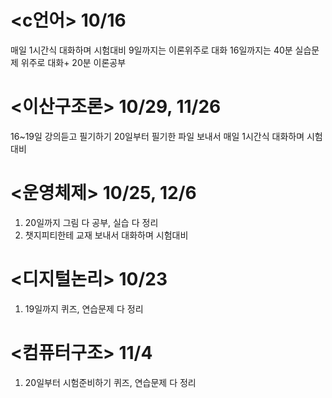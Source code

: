 # <c언어> 10/16
매일 1시간식 대화하며 시험대비
9일까지는 이론위주로 대화
16일까지는 40분 실습문제 위주로 대화+ 20분 이론공부

# <이산구조론> 10/29, 11/26
16~19일 강의듣고 필기하기
20일부터 필기한 파일 보내서
매일 1시간식 대화하며 시험대비
# <운영체제> 10/25, 12/6
1. 20일까지 그림 다 공부, 실습 다 정리
2. 챗지피티한테 교재 보내서 대화하며 시험대비
# <디지털논리> 10/23
1. 19일까지 퀴즈, 연습문제 다 정리


# <컴퓨터구조> 11/4
1. 20일부터 시험준비하기 퀴즈, 연습문제 다 정리